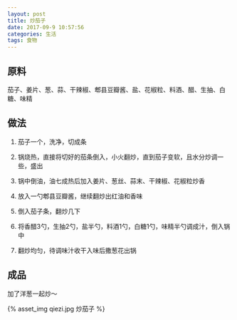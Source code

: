 ```yaml
---
layout: post
title: 炒茄子
date: 2017-09-9 10:57:56
categories: 生活
tags: 食物
---
```


## 原料

茄子、姜片、葱、蒜、干辣椒、郫县豆瓣酱、盐、花椒粒、料酒、醋、生抽、白糖、味精

## 做法

1. 茄子一个，洗净，切成条

2. 锅烧热，直接将切好的茄条倒入，小火翻炒，直到茄子变软，且水分炒调一些，盛出

3. 锅中倒油，油七成热后加入姜片、葱丝、蒜末、干辣椒、花椒粒炒香

4. 放入一勺郫县豆瓣酱，继续翻炒出红油和香味

5. 倒入茄子条，翻炒几下

6. 将香醋3勺，生抽2勺，盐半勺，料酒1勺，白糖1勺，味精半勺调成汁，倒入锅中

7. 翻炒均匀，待调味汁收干入味后撒葱花出锅

<!-- more -->

## 成品

加了洋葱一起炒～

{% asset_img qiezi.jpg 炒茄子 %}


